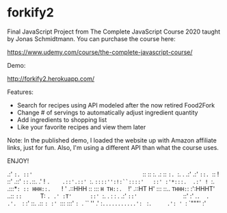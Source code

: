# forkify2

Final JavaScript Project from The Complete JavaScript Course 2020 taught by Jonas Schmidtmann. You can purchase the course here:

https://www.udemy.com/course/the-complete-javascript-course/

Demo:

http://forkify2.herokuapp.com/

Features:

- Search for recipes using API modeled after the now retired Food2Fork
- Change # of servings to automatically adjust ingredient quantity 
- Add ingredients to shopping list 
- Like your favorite recipes and view them later

Note: In the published demo, I loaded the website up with Amazon affiliate links, just for fun. Also, I'm using a different API than what the course uses.

ENJOY!


   .:'                                  `:.
  ::'                                    `::
 :: :.                                 .: ::
  `:. `:.             .             .:'  .:'
   `::. `::           !           ::' .::'
       `::.`::.    .' ! `.    .::'.::'
         `:.  `::::'':!:``::::'   ::'
         :'*:::.  .:' ! `:.  .:::*`:
        :: HHH::.   ` ! '   .::HHH ::
       ::: `H TH::.  `!'  .::HT H' :::
       ::..  `THHH:`:   :':HHHT'  ..::
       `::      `T: `. .' :T'      ::'
         `:. .   :         :   . .:'
           `::'               `::'
             :'  .`.  .  .'.  `:
             :' ::.       .:: `:
             :' `:::     :::' `:
              `.  ``     ''  .'
               :`...........':
               ` :`.     .': '
                `:  `"""'  :'

